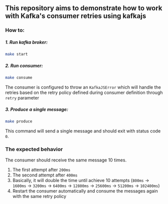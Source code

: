 ## This repository aims to demonstrate how to work with Kafka's consumer retries using kafkajs

### How to:
##### 1. Run kafka broker:
```sh
make start
```
##### 2. Run consumer:
```sh
make consume
```
The consumer is configured to throw an `KafkaJSError` which will handle the retries based on the retry policy defined during consumer definition through `retry` parameter
##### 3. Produce a single message:
```sh
make produce
```
This command will send a single message and should exit with status code `0`.

### The expected behavior
The consumer should receive the same message 10 times.
1. The first attempt after `200ms`
2. The second attempt after `400ms`
3. Basically, it will double the time until achieve 10 attempts (`800ms` -> `1600ms` -> `3200ms` -> `6400ms` -> `12800ms` -> `25600ms` -> `51200ms` -> `102400ms`)
4. Restart the consumer automatically and consume the messages again with the same retry policy

